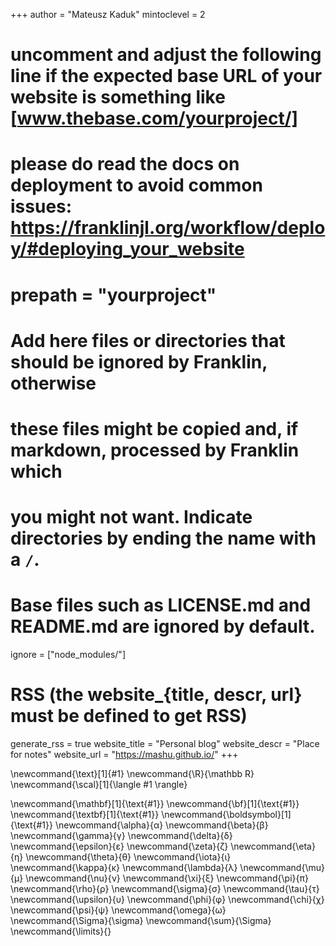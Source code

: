 <!--
Add here global page variables to use throughout your website.
-->
+++
author = "Mateusz Kaduk"
mintoclevel = 2

# uncomment and adjust the following line if the expected base URL of your website is something like [www.thebase.com/yourproject/]
# please do read the docs on deployment to avoid common issues: https://franklinjl.org/workflow/deploy/#deploying_your_website
# prepath = "yourproject"

# Add here files or directories that should be ignored by Franklin, otherwise
# these files might be copied and, if markdown, processed by Franklin which
# you might not want. Indicate directories by ending the name with a `/`.
# Base files such as LICENSE.md and README.md are ignored by default.
ignore = ["node_modules/"]

# RSS (the website_{title, descr, url} must be defined to get RSS)
generate_rss = true
website_title = "Personal blog"
website_descr = "Place for notes"
website_url   = "https://mashu.github.io/"
+++

<!--
Add here global latex commands to use throughout your pages.
-->
\newcommand{\text}[1]{#1}  <!-- Base text command -->
\newcommand{\R}{\mathbb R}
\newcommand{\scal}[1]{\langle #1 \rangle}
<!--
Add KaTeX support for mathbf etc
-->
\newcommand{\mathbf}[1]{\text{#1}}
\newcommand{\bf}[1]{\text{#1}}
\newcommand{\textbf}[1]{\text{#1}}
\newcommand{\boldsymbol}[1]{\text{#1}}
\newcommand{\alpha}{α}
\newcommand{\beta}{β}
\newcommand{\gamma}{γ}
\newcommand{\delta}{δ}
\newcommand{\epsilon}{ε}
\newcommand{\zeta}{ζ}
\newcommand{\eta}{η}
\newcommand{\theta}{θ}
\newcommand{\iota}{ι}
\newcommand{\kappa}{κ}
\newcommand{\lambda}{λ}
\newcommand{\mu}{μ}
\newcommand{\nu}{ν}
\newcommand{\xi}{ξ}
\newcommand{\pi}{π}
\newcommand{\rho}{ρ}
\newcommand{\sigma}{σ}
\newcommand{\tau}{τ}
\newcommand{\upsilon}{υ}
\newcommand{\phi}{φ}
\newcommand{\chi}{χ}
\newcommand{\psi}{ψ}
\newcommand{\omega}{ω}
\newcommand{\Sigma}{\sigma}
\newcommand{\sum}{\Sigma}
\newcommand{\limits}{}

